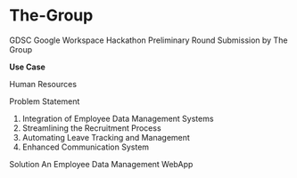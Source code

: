 # The-Group
GDSC Google Workspace Hackathon Preliminary Round Submission by The Group

<b>Use Case</b>

Human Resources 

Problem Statement
1. Integration of Employee Data Management Systems
2. Streamlining the Recruitment Process
3. Automating Leave Tracking and Management
4. Enhanced Communication System

Solution
An Employee Data Management WebApp
